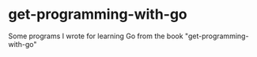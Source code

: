 # get-programming-with-go
Some programs I wrote for learning Go from the book "get-programming-with-go"
